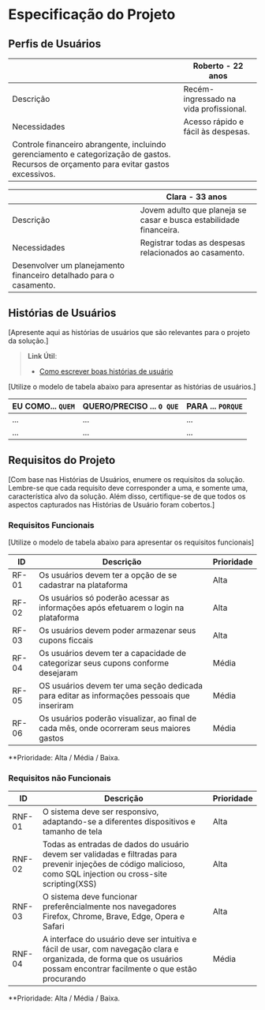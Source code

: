# Especificação do Projeto

## Perfis de Usuários

| | Roberto - 22 anos |
|--------------------|-------|
| Descrição | Recém-ingressado na vida profissional. |
| Necessidades | Acesso rápido e fácil às despesas.
Controle financeiro abrangente, incluindo gerenciamento e categorização de gastos. Recursos de orçamento para evitar gastos excessivos.  |

| | Clara - 33 anos |
|--------------------|-------|
| Descrição | Jovem adulto que planeja se casar e busca estabilidade financeira. |
| Necessidades | Registrar todas as despesas relacionados ao casamento.
Desenvolver um planejamento financeiro detalhado para o casamento. |



## Histórias de Usuários

[Apresente aqui as histórias de usuários que são relevantes para o projeto da solução.]

> **Link Útil**:
> - [Como escrever boas histórias de usuário](https://medium.com/vertice/como-escrever-boas-users-stories-hist%C3%B3rias-de-usu%C3%A1rios-b29c75043fac)

[Utilize o modelo de tabela abaixo para apresentar as histórias de usuários.]

|EU COMO... `QUEM`   | QUERO/PRECISO ... `O QUE` |PARA ... `PORQUE`                 |
|--------------------|---------------------------|----------------------------------|
| ...                | ...                       | ...                              |
| ...                | ...                       | ...                              |

## Requisitos do Projeto

[Com base nas Histórias de Usuários, enumere os requisitos da solução. Lembre-se que cada requisito deve corresponder a uma, e somente uma, característica alvo da solução. Além disso, certifique-se de que todos os aspectos capturados nas Histórias de Usuário foram cobertos.]

### Requisitos Funcionais

[Utilize o modelo de tabela abaixo para apresentar os requisitos funcionais]

|ID    | Descrição                        | Prioridade |
|-------|---------------------------------|----|
| RF-01 | Os usuários devem ter a opção de se cadastrar na plataforma | Alta  | 
| RF-02 | Os usuários só poderão acessar as informações após efetuarem o login na plataforma | Alta   |
| RF-03 | Os usuários devem poder armazenar seus cupons ficcais | Alta |
| RF-04 | Os usuários devem ter a capacidade de categorizar seus cupons conforme desejaram | Média |
| RF-05 | OS usuários devem ter uma seção dedicada para editar as informações pessoais que inseriram | Média |
| RF-06 | Os usuários poderão visualizar, ao final de cada mês, onde ocorreram seus maiores gastos | Média |

**Prioridade: Alta / Média / Baixa. 

### Requisitos não Funcionais

|ID      | Descrição               |Prioridade |
|--------|-------------------------|----|
| RNF-01 | O sistema deve ser responsivo, adaptando-se a diferentes dispositivos e tamanho de tela | Alta | 
| RNF-02 | Todas as entradas de dados do usuário devem ser validadas e filtradas para prevenir injeções de código malicioso, como SQL injection ou cross-site scripting(XSS) | Alta | 
| RNF-03 | O sistema deve funcionar preferêncialmente nos navegadores Firefox, Chrome, Brave, Edge, Opera e Safari | Alta | 
| RNF-04 | A interface do usuário deve ser intuitiva e fácil de usar, com navegação clara e organizada, de forma que os usuários possam encontrar facilmente o que estão procurando | Média |
**Prioridade: Alta / Média / Baixa. 

